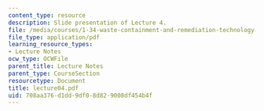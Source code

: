 ```yaml
---
content_type: resource
description: Slide presentation of Lecture 4.
file: /media/courses/1-34-waste-containment-and-remediation-technology-spring-2004/708aa376d1dd9df08d829008df454b4f_lecture04.pdf
file_type: application/pdf
learning_resource_types:
- Lecture Notes
ocw_type: OCWFile
parent_title: Lecture Notes
parent_type: CourseSection
resourcetype: Document
title: lecture04.pdf
uid: 708aa376-d1dd-9df0-8d82-9008df454b4f
---
```

